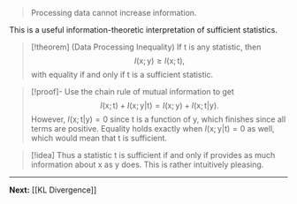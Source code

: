 > Processing data cannot increase information.

This is a useful information-theoretic interpretation of sufficient statistics.

> [!theorem] (Data Processing Inequality)
> If $\mathsf{t}$ is any statistic, then
> $$
> I(\mathsf{x};\mathsf{y})\geq I(\mathsf{x};\mathsf{t}),
> $$
> with equality if and only if $\mathsf{t}$ is a sufficient statistic.

> [!proof]-
> Use the chain rule of mutual information to get
> $$
> I(\mathsf{x};\mathsf{t})+I(\mathsf{x};\mathsf{y}|\mathsf{t})=I(\mathsf{x};\mathsf{y})+I(\mathsf{x};\mathsf{t}|\mathsf{y}).
> $$
> However, $I(\mathsf{x};\mathsf{t}|\mathsf{y})=0$ since $\mathsf{t}$ is a function of $\mathsf{y}$, which finishes since all terms are positive. Equality holds exactly when $I(\mathsf{x};\mathsf{y}|\mathsf{t})=0$ as well, which would mean that $\mathsf{t}$ is sufficient.

> [!idea]
> Thus a statistic $\mathsf{t}$ is sufficient if and only if provides as much information about $\mathsf{x}$ as $\mathsf{y}$ does. This is rather intuitively pleasing.

---

**Next:** [[KL Divergence]]